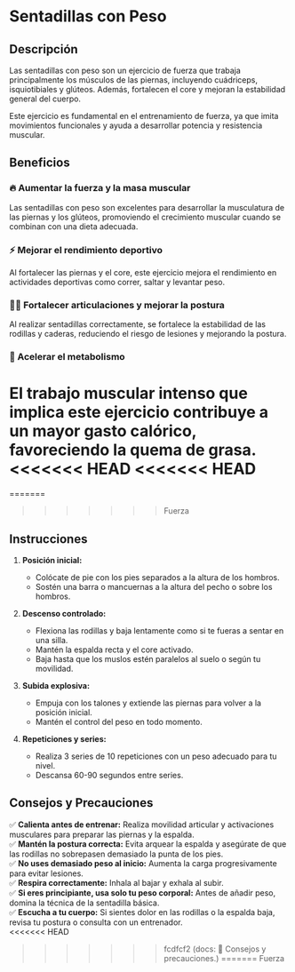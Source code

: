# Sentadillas con Peso
## Descripción
Las sentadillas con peso son un ejercicio de fuerza que trabaja principalmente los músculos de las piernas, incluyendo cuádriceps, isquiotibiales y glúteos. Además, fortalecen el core y mejoran la estabilidad general del cuerpo.

Este ejercicio es fundamental en el entrenamiento de fuerza, ya que imita movimientos funcionales y ayuda a desarrollar potencia y resistencia muscular.

## Beneficios
### 🔥 Aumentar la fuerza y la masa muscular  
Las sentadillas con peso son excelentes para desarrollar la musculatura de las piernas y los glúteos, promoviendo el crecimiento muscular cuando se combinan con una dieta adecuada.

### ⚡ Mejorar el rendimiento deportivo  
Al fortalecer las piernas y el core, este ejercicio mejora el rendimiento en actividades deportivas como correr, saltar y levantar peso.

### 🏋️‍♂️ Fortalecer articulaciones y mejorar la postura  
Al realizar sentadillas correctamente, se fortalece la estabilidad de las rodillas y caderas, reduciendo el riesgo de lesiones y mejorando la postura.

### 🔄 Acelerar el metabolismo  
El trabajo muscular intenso que implica este ejercicio contribuye a un mayor gasto calórico, favoreciendo la quema de grasa.
<<<<<<< HEAD
<<<<<<< HEAD
=======
=======
>>>>>>> Fuerza
## Instrucciones
1. **Posición inicial:**  
   - Colócate de pie con los pies separados a la altura de los hombros.  
   - Sostén una barra o mancuernas a la altura del pecho o sobre los hombros.

2. **Descenso controlado:**  
   - Flexiona las rodillas y baja lentamente como si te fueras a sentar en una silla.  
   - Mantén la espalda recta y el core activado.  
   - Baja hasta que los muslos estén paralelos al suelo o según tu movilidad.

3. **Subida explosiva:**  
   - Empuja con los talones y extiende las piernas para volver a la posición inicial.  
   - Mantén el control del peso en todo momento.  

4. **Repeticiones y series:**  
   - Realiza 3 series de 10 repeticiones con un peso adecuado para tu nivel.  
   - Descansa 60-90 segundos entre series.

## Consejos y Precauciones
✅ **Calienta antes de entrenar:** Realiza movilidad articular y activaciones musculares para preparar las piernas y la espalda.  
✅ **Mantén la postura correcta:** Evita arquear la espalda y asegúrate de que las rodillas no sobrepasen demasiado la punta de los pies.  
✅ **No uses demasiado peso al inicio:** Aumenta la carga progresivamente para evitar lesiones.  
✅ **Respira correctamente:** Inhala al bajar y exhala al subir.  
✅ **Si eres principiante, usa solo tu peso corporal:** Antes de añadir peso, domina la técnica de la sentadilla básica.  
✅ **Escucha a tu cuerpo:** Si sientes dolor en las rodillas o la espalda baja, revisa tu postura o consulta con un entrenador.  
<<<<<<< HEAD
>>>>>>> fcdfcf2 (docs: 📝 Consejos y precauciones.)
=======
>>>>>>> Fuerza
